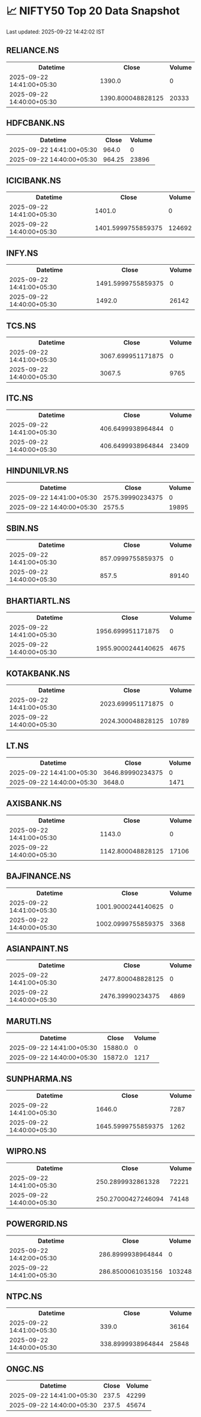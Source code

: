 # 📈 NIFTY50 Top 20 Data Snapshot

Last updated: 2025-09-22 14:42:02 IST

## RELIANCE.NS

<table>
  <tr><th>Datetime</th><th>Close</th><th>Volume</th></tr>
  <tr><td>2025-09-22 14:41:00+05:30</td><td>1390.0</td><td>0</td></tr>
  <tr><td>2025-09-22 14:40:00+05:30</td><td>1390.800048828125</td><td>20333</td></tr>
</table>

## HDFCBANK.NS

<table>
  <tr><th>Datetime</th><th>Close</th><th>Volume</th></tr>
  <tr><td>2025-09-22 14:41:00+05:30</td><td>964.0</td><td>0</td></tr>
  <tr><td>2025-09-22 14:40:00+05:30</td><td>964.25</td><td>23896</td></tr>
</table>

## ICICIBANK.NS

<table>
  <tr><th>Datetime</th><th>Close</th><th>Volume</th></tr>
  <tr><td>2025-09-22 14:41:00+05:30</td><td>1401.0</td><td>0</td></tr>
  <tr><td>2025-09-22 14:40:00+05:30</td><td>1401.5999755859375</td><td>124692</td></tr>
</table>

## INFY.NS

<table>
  <tr><th>Datetime</th><th>Close</th><th>Volume</th></tr>
  <tr><td>2025-09-22 14:41:00+05:30</td><td>1491.5999755859375</td><td>0</td></tr>
  <tr><td>2025-09-22 14:40:00+05:30</td><td>1492.0</td><td>26142</td></tr>
</table>

## TCS.NS

<table>
  <tr><th>Datetime</th><th>Close</th><th>Volume</th></tr>
  <tr><td>2025-09-22 14:41:00+05:30</td><td>3067.699951171875</td><td>0</td></tr>
  <tr><td>2025-09-22 14:40:00+05:30</td><td>3067.5</td><td>9765</td></tr>
</table>

## ITC.NS

<table>
  <tr><th>Datetime</th><th>Close</th><th>Volume</th></tr>
  <tr><td>2025-09-22 14:41:00+05:30</td><td>406.6499938964844</td><td>0</td></tr>
  <tr><td>2025-09-22 14:40:00+05:30</td><td>406.6499938964844</td><td>23409</td></tr>
</table>

## HINDUNILVR.NS

<table>
  <tr><th>Datetime</th><th>Close</th><th>Volume</th></tr>
  <tr><td>2025-09-22 14:41:00+05:30</td><td>2575.39990234375</td><td>0</td></tr>
  <tr><td>2025-09-22 14:40:00+05:30</td><td>2575.5</td><td>19895</td></tr>
</table>

## SBIN.NS

<table>
  <tr><th>Datetime</th><th>Close</th><th>Volume</th></tr>
  <tr><td>2025-09-22 14:41:00+05:30</td><td>857.0999755859375</td><td>0</td></tr>
  <tr><td>2025-09-22 14:40:00+05:30</td><td>857.5</td><td>89140</td></tr>
</table>

## BHARTIARTL.NS

<table>
  <tr><th>Datetime</th><th>Close</th><th>Volume</th></tr>
  <tr><td>2025-09-22 14:41:00+05:30</td><td>1956.699951171875</td><td>0</td></tr>
  <tr><td>2025-09-22 14:40:00+05:30</td><td>1955.9000244140625</td><td>4675</td></tr>
</table>

## KOTAKBANK.NS

<table>
  <tr><th>Datetime</th><th>Close</th><th>Volume</th></tr>
  <tr><td>2025-09-22 14:41:00+05:30</td><td>2023.699951171875</td><td>0</td></tr>
  <tr><td>2025-09-22 14:40:00+05:30</td><td>2024.300048828125</td><td>10789</td></tr>
</table>

## LT.NS

<table>
  <tr><th>Datetime</th><th>Close</th><th>Volume</th></tr>
  <tr><td>2025-09-22 14:41:00+05:30</td><td>3646.89990234375</td><td>0</td></tr>
  <tr><td>2025-09-22 14:40:00+05:30</td><td>3648.0</td><td>1471</td></tr>
</table>

## AXISBANK.NS

<table>
  <tr><th>Datetime</th><th>Close</th><th>Volume</th></tr>
  <tr><td>2025-09-22 14:41:00+05:30</td><td>1143.0</td><td>0</td></tr>
  <tr><td>2025-09-22 14:40:00+05:30</td><td>1142.800048828125</td><td>17106</td></tr>
</table>

## BAJFINANCE.NS

<table>
  <tr><th>Datetime</th><th>Close</th><th>Volume</th></tr>
  <tr><td>2025-09-22 14:41:00+05:30</td><td>1001.9000244140625</td><td>0</td></tr>
  <tr><td>2025-09-22 14:40:00+05:30</td><td>1002.0999755859375</td><td>3368</td></tr>
</table>

## ASIANPAINT.NS

<table>
  <tr><th>Datetime</th><th>Close</th><th>Volume</th></tr>
  <tr><td>2025-09-22 14:41:00+05:30</td><td>2477.800048828125</td><td>0</td></tr>
  <tr><td>2025-09-22 14:40:00+05:30</td><td>2476.39990234375</td><td>4869</td></tr>
</table>

## MARUTI.NS

<table>
  <tr><th>Datetime</th><th>Close</th><th>Volume</th></tr>
  <tr><td>2025-09-22 14:41:00+05:30</td><td>15880.0</td><td>0</td></tr>
  <tr><td>2025-09-22 14:40:00+05:30</td><td>15872.0</td><td>1217</td></tr>
</table>

## SUNPHARMA.NS

<table>
  <tr><th>Datetime</th><th>Close</th><th>Volume</th></tr>
  <tr><td>2025-09-22 14:41:00+05:30</td><td>1646.0</td><td>7287</td></tr>
  <tr><td>2025-09-22 14:40:00+05:30</td><td>1645.5999755859375</td><td>1262</td></tr>
</table>

## WIPRO.NS

<table>
  <tr><th>Datetime</th><th>Close</th><th>Volume</th></tr>
  <tr><td>2025-09-22 14:41:00+05:30</td><td>250.2899932861328</td><td>72221</td></tr>
  <tr><td>2025-09-22 14:40:00+05:30</td><td>250.27000427246094</td><td>74148</td></tr>
</table>

## POWERGRID.NS

<table>
  <tr><th>Datetime</th><th>Close</th><th>Volume</th></tr>
  <tr><td>2025-09-22 14:42:00+05:30</td><td>286.8999938964844</td><td>0</td></tr>
  <tr><td>2025-09-22 14:41:00+05:30</td><td>286.8500061035156</td><td>103248</td></tr>
</table>

## NTPC.NS

<table>
  <tr><th>Datetime</th><th>Close</th><th>Volume</th></tr>
  <tr><td>2025-09-22 14:41:00+05:30</td><td>339.0</td><td>36164</td></tr>
  <tr><td>2025-09-22 14:40:00+05:30</td><td>338.8999938964844</td><td>25848</td></tr>
</table>

## ONGC.NS

<table>
  <tr><th>Datetime</th><th>Close</th><th>Volume</th></tr>
  <tr><td>2025-09-22 14:41:00+05:30</td><td>237.5</td><td>42299</td></tr>
  <tr><td>2025-09-22 14:40:00+05:30</td><td>237.5</td><td>45674</td></tr>
</table>

